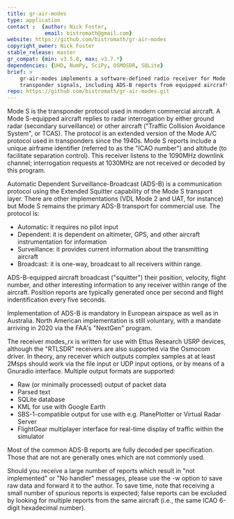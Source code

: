 ```yaml
---
title: gr-air-modes
type: application
contact :  {author: Nick Foster,
            email: bistromath@gmail.com}
website: https://github.com/bistromath/gr-air-modes
copyright_owner: Nick Foster
stable_release: master
gr_compat: {min: v3.5.0, max: v3.7.*}
dependencies: {UHD, NumPy, SciPy, OSMOSDR, SQLite}
brief: >
    gr-air-modes implements a software-defined radio receiver for Mode S
    transponder signals, including ADS-B reports from equipped aircraft.
repo: https://github.com/bistromath/gr-air-modes.git
---
```


Mode S is the transponder protocol used in modern commercial aircraft.
A Mode S-equipped aircraft replies to radar interrogation by either
ground radar (secondary surveillance) or other aircraft ("Traffic
Collision Avoidance System", or TCAS). The protocol is an extended
version of the Mode A/C protocol used in transponders since the 1940s.
Mode S reports include a unique airframe identifier (referred to
as the "ICAO number") and altitude (to facilitate separation control).
This receiver listens to the 1090MHz downlink channel; interrogation
requests at 1030MHz are not received or decoded by this program.

Automatic Dependent Surveillance-Broadcast (ADS-B) is a communication
protocol using the Extended Squitter capability of the Mode S transport
layer. There are other implementations (VDL Mode 2 and UAT, for
instance) but Mode S remains the primary ADS-B transport for commercial
use. The protocol is:

* Automatic: it requires no pilot input
* Dependent: it is dependent on altimeter, GPS, and other aircraft
  instrumentation for information
* Surveillance: it provides current information about the transmitting
  aircraft
* Broadcast: it is one-way, broadcast to all receivers within range.

ADS-B-equipped aircraft broadcast ("squitter") their position, velocity,
flight number, and other interesting information to any receiver within
range of the aircraft. Position reports are typically generated once per
second and flight indentification every five seconds.

Implementation of ADS-B is mandatory in European airspace as well as
in Australia. North American implementation is still voluntary, with
a mandate arriving in 2020 via the FAA's "NextGen" program.

The receiver modes_rx is written for use with Ettus Research USRP
devices, although the "RTLSDR" receivers are also supported via the
Osmocom driver. In theory, any receiver which outputs complex samples at
at least 2Msps should work via the file input or UDP input options, or
by means of a Gnuradio interface. Multiple output formats are supported:

* Raw (or minimally processed) output of packet data
* Parsed text
* SQLite database
* KML for use with Google Earth
* SBS-1-compatible output for use with e.g. PlanePlotter or Virtual
  Radar Server
* FlightGear multiplayer interface for real-time display of traffic
  within the simulator

Most of the common ADS-B reports are fully decoded per specification.
Those that are not are generally ones which are not commonly used.

Should you receive a large number of reports which result in
"not implemented" or "No handler" messages, please use the -w option to
save raw data and forward it to the author. To save time, note that
receiving a small number of spurious reports is expected; false reports
can be excluded by looking for multiple reports from the same aircraft
(i.e., the same ICAO 6-digit hexadecimal number).


